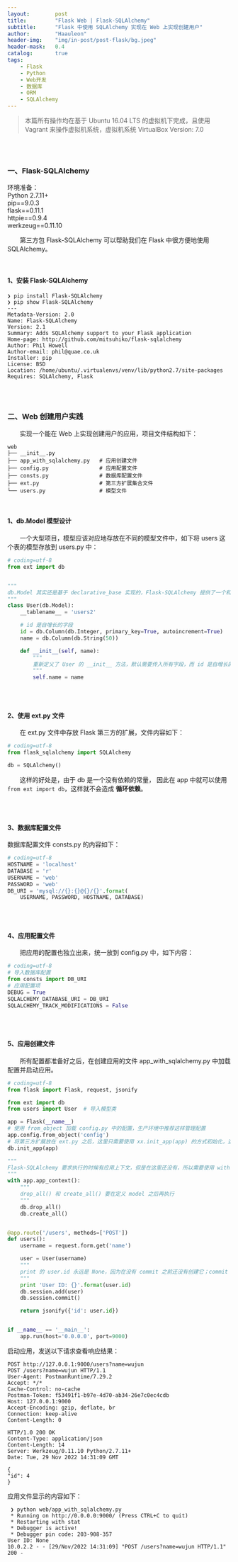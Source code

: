 ```yaml
---
layout:        post
title:         "Flask Web | Flask-SQLAlchemy"
subtitle:      "Flask 中使用 SQLAlchemy 实现在 Web 上实现创建用户"
author:        "Haauleon"
header-img:    "img/in-post/post-flask/bg.jpeg"
header-mask:   0.4
catalog:       true
tags:
    - Flask
    - Python
    - Web开发
    - 数据库
    - ORM
    - SQLAlchemy
---
```


> 本篇所有操作均在基于 Ubuntu 16.04 LTS 的虚拟机下完成，且使用 Vagrant 来操作虚拟机系统，虚拟机系统 VirtualBox Version: 7.0 

<br>
<br>

### 一、Flask-SQLAlchemy
环境准备：     
Python 2.7.11+      
pip==9.0.3     
flask==0.11.1   
httpie==0.9.4     
werkzeug==0.11.10       

&emsp;&emsp;第三方包 Flask-SQLAlchemy 可以帮助我们在 Flask 中很方便地使用 SQLAlchemy。     

<br>

#### 1、安装 Flask-SQLAlchemy
```
❯ pip install Flask-SQLAlchemy
❯ pip show Flask-SQLAlchemy
---
Metadata-Version: 2.0
Name: Flask-SQLAlchemy
Version: 2.1
Summary: Adds SQLAlchemy support to your Flask application
Home-page: http://github.com/mitsuhiko/flask-sqlalchemy
Author: Phil Howell
Author-email: phil@quae.co.uk
Installer: pip
License: BSD
Location: /home/ubuntu/.virtualenvs/venv/lib/python2.7/site-packages
Requires: SQLAlchemy, Flask
```

<br>
<br>

### 二、Web 创建用户实践
&emsp;&emsp;实现一个能在 Web 上实现创建用户的应用，项目文件结构如下：     
```
web
├── __init__.py
├── app_with_sqlalchemy.py   # 应用创建文件
├── config.py                # 应用配置文件
├── consts.py                # 数据库配置文件
├── ext.py                   # 第三方扩展集合文件
└── users.py                 # 模型文件
```     

<br>

#### 1、db.Model 模型设计
&emsp;&emsp;一个大型项目，模型应该对应地存放在不同的模型文件中，如下将 users 这个表的模型存放到 users.py 中：      
```python
# coding=utf-8
from ext import db


"""
db.Model 其实还是基于 declarative_base 实现的，Flask-SQLAlchemy 提供了一个和 Django 风格很像的基类
"""
class User(db.Model):
    __tablename__ = 'users2'

    # id 是自增长的字段
    id = db.Column(db.Integer, primary_key=True, autoincrement=True)
    name = db.Column(db.String(50))

    def __init__(self, name):
        """
        重新定义了 User 的 __init__ 方法，默认需要传入所有字段，而 id 是自增长的字段不需要传入
        """
        self.name = name
```

<br>
<br>

#### 2、使用 ext.py 文件
&emsp;&emsp;在 ext.py 文件中存放 Flask 第三方的扩展，文件内容如下：      
```python
# coding=utf-8
from flask_sqlalchemy import SQLAlchemy

db = SQLAlchemy()

```
&emsp;&emsp;这样的好处是，由于 db 是一个没有依赖的常量， 因此在 app 中就可以使用 `from ext import db`，这样就不会造成 **循环依赖**。

<br>
<br>


#### 3、数据库配置文件
数据库配置文件 consts.py 的内容如下：    
```python
# coding=utf-8
HOSTNAME = 'localhost'
DATABASE = 'r'
USERNAME = 'web'
PASSWORD = 'web'
DB_URI = 'mysql://{}:{}@{}/{}'.format(
    USERNAME, PASSWORD, HOSTNAME, DATABASE)
```

<br>
<br>

#### 4、应用配置文件
&emsp;&emsp;把应用的配置也独立出来，统一放到 config.py 中，如下内容：      
```python
# coding=utf-8
# 导入数据库配置
from consts import DB_URI
# 应用配置项
DEBUG = True
SQLALCHEMY_DATABASE_URI = DB_URI
SQLALCHEMY_TRACK_MODIFICATIONS = False
```

<br>
<br>

#### 5、应用创建文件
&emsp;&emsp;所有配置都准备好之后，在创建应用的文件 app_with_sqlalchemy.py 中加载配置并启动应用。     
```python
# coding=utf-8
from flask import Flask, request, jsonify

from ext import db
from users import User  # 导入模型类

app = Flask(__name__)
# 使用 from_object 加载 config.py 中的配置，生产环境中推荐这样管理配置
app.config.from_object('config')
# 将第三方扩展放在 ext.py 之后，这里只需要使用 xx.init_app(app) 的方式初始化，这也是推荐的用法
db.init_app(app)

"""
Flask-SQLAlchemy 要求执行的时候有应用上下文，但是在这里还没有，所以需要使用 with app.app_context() 创建应用上下文
"""
with app.app_context():
    """
    drop_all() 和 create_all() 要在定义 model 之后再执行
    """
    db.drop_all()
    db.create_all()


@app.route('/users', methods=['POST'])
def users():
    username = request.form.get('name')

    user = User(username)
    """
    print 的 user.id 永远是 None，因为在没有 commit 之前还没有创建它；commit 之后 user.id 会自动改成在表中创建的条目 id
    """
    print 'User ID: {}'.format(user.id)
    db.session.add(user)
    db.session.commit()

    return jsonify({'id': user.id})


if __name__ == '__main__':
    app.run(host='0.0.0.0', port=9000)
```

启动应用，发送以下请求查看响应结果：     
```
POST http://127.0.0.1:9000/users?name=wujun
POST /users?name=wujun HTTP/1.1
User-Agent: PostmanRuntime/7.29.2
Accept: */*
Cache-Control: no-cache
Postman-Token: f53491f1-b97e-4d70-ab34-26e7c0ec4cdb
Host: 127.0.0.1:9000
Accept-Encoding: gzip, deflate, br
Connection: keep-alive
Content-Length: 0
 
HTTP/1.0 200 OK
Content-Type: application/json
Content-Length: 14
Server: Werkzeug/0.11.10 Python/2.7.11+
Date: Tue, 29 Nov 2022 14:31:09 GMT
 
{
"id": 4
}
```

应用文件显示的内容如下：     
```
 ❯ python web/app_with_sqlalchemy.py
 * Running on http://0.0.0.0:9000/ (Press CTRL+C to quit)
 * Restarting with stat
 * Debugger is active!
 * Debugger pin code: 203-908-357
User ID: None
10.0.2.2 - - [29/Nov/2022 14:31:09] "POST /users?name=wujun HTTP/1.1" 200 -
```